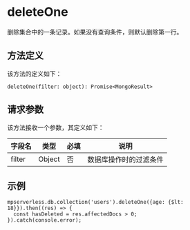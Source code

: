 # deleteOne

删除集合中的一条记录。如果没有查询条件，则默认删除第一行。

## 方法定义

该方法的定义如下：

```
deleteOne(filter: object): Promise<MongoResult>
```

## 请求参数

该方法接收一个参数，其定义如下：

|字段名|类型|必填|说明|
|---|--|--|--|
|filter|Object|否|数据库操作时的过滤条件|

## 示例

```
mpserverless.db.collection('users').deleteOne({age: {$lt: 18}}).then((res) => {
  const hasDeleted = res.affectedDocs > 0;
}).catch(console.error);
```

